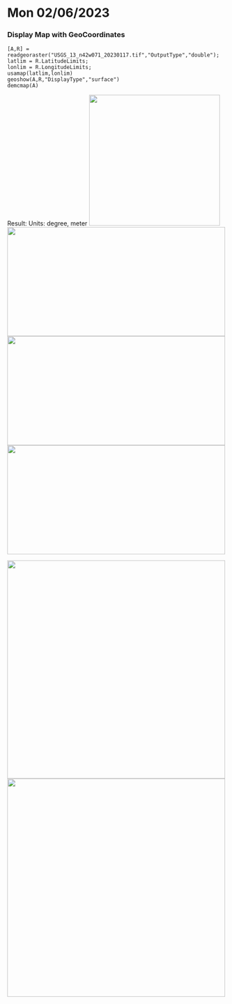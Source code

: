 # Mon 02/06/2023
### Display Map with GeoCoordinates
```
[A,R] = readgeoraster("USGS_13_n42w071_20230117.tif","OutputType","double");
latlim = R.LatitudeLimits;
lonlim = R.LongitudeLimits;
usamap(latlim,lonlim)
geoshow(A,R,"DisplayType","surface")
demcmap(A)
```
Result:
Units: degree, meter
<img src="https://user-images.githubusercontent.com/86635895/217102375-cefd937b-8202-444d-bfa6-e1ad6529ba4f.png" width="300" height="300" />
<img src="https://user-images.githubusercontent.com/86635895/217102909-debe4311-1450-456e-9bc7-d29985726ca8.png" width="500" height="250" />
<img src="https://user-images.githubusercontent.com/86635895/217103149-4ac0afe5-ac17-49db-b8f2-5ebc93b60963.png" width="500" height="250" />
<img src="https://user-images.githubusercontent.com/86635895/217103231-cf96d16c-afd9-4271-b120-c795b59d3f5c.png" width="500" height="250" />

<img src="" width="500" height="500" />
<img src="" width="500" height="500" />



